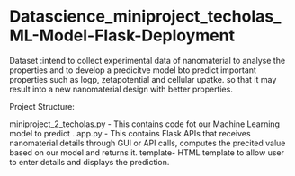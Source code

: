 # Datascience_miniproject_techolas_ML-Model-Flask-Deployment

Dataset :intend to collect experimental data of nanomaterial to analyse the properties and to develop a predicitve model bto predict important properties such as logp, zetapotential and cellular upatke. so that it may result into a new nanomaterial design with better properties.

Project Structure:

miniproject_2_techolas.py - This contains code fot our Machine Learning model to predict .
app.py - This contains Flask APIs that receives nanomaterial details through GUI or API calls, computes the precited value based on our model and returns it.
template- HTML template to allow user to enter details and displays the prediction.
